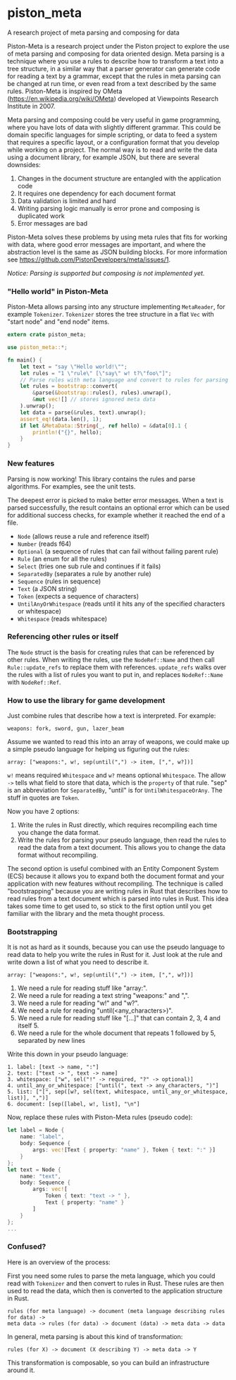 # piston_meta
A research project of meta parsing and composing for data

Piston-Meta is a research project under the Piston project to explore the use of meta parsing and composing for data oriented design. Meta parsing is a technique where you use a rules to describe how to transform a text into a tree structure, in a similar way that a parser generator can generate code for reading a text by a grammar, except that the rules in meta parsing can be changed at run time, or even read from a text described by the same rules. Piston-Meta is inspired by OMeta (https://en.wikipedia.org/wiki/OMeta) developed at Viewpoints Research Institute in 2007.

Meta parsing and composing could be very useful in game programming, where you have lots of data with slightly different grammar. This could be domain specific languages for simple scripting, or data to feed a system that requires a specific layout, or a configuration format that you develop while working on a project. The normal way is to read and write the data using a document library, for example JSON, but there are several downsides:

1. Changes in the document structure are entangled with the application code
2. It requires one dependency for each document format
3. Data validation is limited and hard
4. Writing parsing logic manually is error prone and composing is duplicated work
5. Error messages are bad

Piston-Meta solves these problems by using meta rules that fits for working with data, where good error messages are important, and where the abstraction level is the same as JSON building blocks. For more information see https://github.com/PistonDevelopers/meta/issues/1.

*Notice: Parsing is supported but composing is not implemented yet.*

### "Hello world" in Piston-Meta

Piston-Meta allows parsing into any structure implementing `MetaReader`, for example `Tokenizer`.
`Tokenizer` stores the tree structure in a flat `Vec` with "start node" and "end node" items.

```Rust
extern crate piston_meta;

use piston_meta::*;

fn main() {
    let text = "say \"Hello world!\"";
    let rules = "1 \"rule\" [\"say\" w! t?\"foo\"]";
    // Parse rules with meta language and convert to rules for parsing text.
    let rules = bootstrap::convert(
        &parse(&bootstrap::rules(), rules).unwrap(),
        &mut vec![] // stores ignored meta data
    ).unwrap();
    let data = parse(&rules, text).unwrap();
    assert_eq!(data.len(), 1);
    if let &MetaData::String(_, ref hello) = &data[0].1 {
        println!("{}", hello);
    }
}

```

### New features

Parsing is now working! This library contains the rules and parse algorithms. For examples, see the unit tests.

The deepest error is picked to make better error messages. When a text is parsed successfully, the result contains an optional error which can be used for additional success checks, for example whether it reached the end of a file.

- `Node` (allows reuse a rule and reference itself)
- `Number` (reads f64)
- `Optional` (a sequence of rules that can fail without failing parent rule)
- `Rule` (an enum for all the rules)
- `Select` (tries one sub rule and continues if it fails)
- `SeparatedBy` (separates a rule by another rule)
- `Sequence` (rules in sequence)
- `Text` (a JSON string)
- `Token` (expects a sequence of characters)
- `UntilAnyOrWhitespace` (reads until it hits any of the specified characters or whitespace)
- `Whitespace` (reads whitespace)

### Referencing other rules or itself

The `Node` struct is the basis for creating rules that can be referenced by other rules.
When writing the rules, use the `NodeRef::Name` and then call `Rule::update_refs` to replace them with references.
`update_refs` walks over the rules with a list of rules you want to put in, and replaces `NodeRef::Name` with `NodeRef::Ref`.

### How to use the library for game development

Just combine rules that describe how a text is interpreted. For example:

```
weapons: fork, sword, gun, lazer_beam
```

Assume we wanted to read this into an array of weapons, we could make up a simple pseudo language for helping us figuring out the rules:

```
array: ["weapons:", w!, sep(until(",") -> item, [",", w?])]
```

`w!` means required `Whitespace` and `w?` means optional `Whitespace`. The allow `->` tells what field to store that data, which is the `property` of that rule. "sep" is an abbreviation for `SeparatedBy`, "until" is for `UntilWhitespaceOrAny`. The stuff in quotes are `Token`.

Now you have 2 options:

1. Write the rules in Rust directly, which requires recompiling each time you change the data format.
2. Write the rules for parsing your pseudo language, then read the rules to read the data from a text document. This allows you to change the data format without recompiling.

The second option is useful combined with an Entity Component System (ECS) because it allows you to expand both the document format and your application with new features without recompiling. The technique is called "bootstrapping" because you are writing rules in Rust that describes how to read rules from a text document which is parsed into rules in Rust. This idea takes some time to get used to, so stick to the first option until you get familiar with the library and the meta thought process.

### Bootstrapping

It is not as hard as it sounds, because you can use the pseudo language to read data to help you write the rules in Rust for it. Just look at the rule and write down a list of what you need to describe it.

```
array: ["weapons:", w!, sep(until(",") -> item, [",", w?])]
```

1. We need a rule for reading stuff like "array:".
2. We need a rule for reading a text string "weapons:" and ",".
3. We need a rule for reading "w!" and "w?".
4. We need a rule for reading "until(<any_characters>)".
5. We need a rule for reading stuff like "[...]" that can contain 2, 3, 4 and itself 5.
6. We need a rule for the whole document that repeats 1 followed by 5, separated by new lines

Write this down in your pseudo language:

```
1. label: [text -> name, ":"]
2. text: ["text -> ", text -> name]
3. whitespace: ["w", sel("!" -> required, "?" -> optional)]
4. until_any_or_whitespace: ["until(", text -> any_characters, ")"]
5. list: ["[", sep([w?, sel(text, whitespace, until_any_or_whitespace, list)], ",")]
6. document: [sep([label, w!, list], "\n"]
```

Now, replace these rules with Piston-Meta rules (pseudo code):

```Rust
let label = Node {
    name: "label",
    body: Sequence {
        args: vec![Text { property: "name" }, Token { text: ":" }]
    }
};
let text = Node {
    name: "text",
    body: Sequence {
        args: vec![
            Token { text: "text -> " },
            Text { property: "name" }
        ]
    }
};
...
```

### Confused?

Here is an overview of the process:

First you need some rules to parse the meta language, which you could read with `Tokenizer` and then convert to rules in Rust. These rules are then used to read the data, which then is converted to the application structure in Rust.

```
rules (for meta language) -> document (meta language describing rules for data) ->
meta data -> rules (for data) -> document (data) -> meta data -> data
```

In general, meta parsing is about this kind of transformation:

```
rules (for X) -> document (X describing Y) -> meta data -> Y
```

This transformation is composable, so you can build an infrastructure around it.
